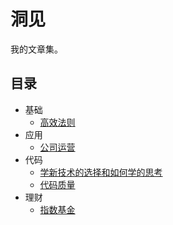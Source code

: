 # 洞见
我的文章集。

## 目录
* 基础
  * [高效法则](content/effective/README.md)
* 应用
  * [公司运营](content/application/company.md)
* 代码
  * [学新技术的选择和如何学的思考](content/coding/question-learn-tech.md)
  * [代码质量](content/coding/code-quality.md)
* 理财
  * [指数基金](content/money/etf.md)